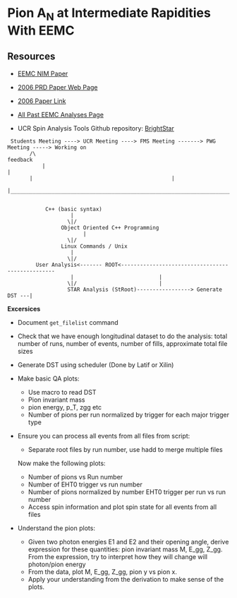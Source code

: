 Pion A<sub>N</sub> at Intermediate Rapidities With EEMC
===============================================================

Resources
-----------

- [EEMC NIM Paper](https://www.star.bnl.gov/public/tpc/NimPapers/endcap/eemc_nim.pdf) 
- [2006 PRD Paper Web Page](https://drupal.star.bnl.gov/STAR/blog/drach09/2013/feb/28/2006-eemc-neutral-pions-paper-home-page)
- [2006 Paper Link](https://journals.aps.org/prd/abstract/10.1103/PhysRevD.89.012001)
- [All Past EEMC Analyses Page](https://drupal.star.bnl.gov/STAR/book/export/html/10124)


- UCR Spin Analysis Tools Github repository: [BrightStar](https://github.com/latifkabir/BrightSTAR)

```
 Students Meeting ----> UCR Meeting ----> FMS Meeting -------> PWG Meeting -----> Working on
   	   /\ 	    	      	      	    			     	     	    feedback
     	   | 	    	      	      	    			     	     	    	|   
	   |				         					|
	   |____________________________________________________________________________|
	   

			C++ (basic syntax)
				    |
				   \|/
			     Object Oriented C++ Programming
			     	    |
				   \|/
			     Linux Commands / Unix    
				    |
				   \|/
	     User Analysis<------- ROOT<-------------------------------------------------
				    |							|
				   \|/							|						
			       STAR Analysis (StRoot)-----------------> Generate DST ---|   

```


**Excersices**

- Document `get_filelist` command
- Check that we have enough longitudinal dataset to do the analysis: total number of runs, number of events, number of fills, approximate total file sizes
- Generate DST using scheduler (Done by Latif or Xilin)
- Make basic QA plots:
     - Use macro to read DST 
     - Pion invariant mass
     - pion energy, p_T, zgg etc
     - Number of pions per run normalized by trigger for each major trigger type

- Ensure you can process all events from all files from script:
  - Separate root files by run number, use hadd to merge multiple files

  Now make the following plots:
  - Number of pions vs Run number
  - Number of EHT0 trigger vs run number
  - Number of pions normalized by number EHT0 trigger per run  vs run number
  - Access spin information and plot spin state for all events from all files

- Understand the pion plots:
  - Given two photon energies E1 and E2 and their opening angle, derive expression for these quantities: pion invariant mass M, E_gg, Z_gg. From the expression, try to interpret how they will change will photon/pion energy
  - From the data, plot M, E_gg, Z_gg, pion y vs pion x.
  - Apply your understanding from the derivation to make sense of the plots.



